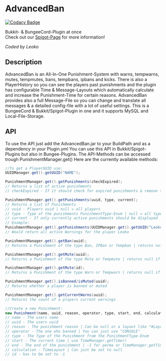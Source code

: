 # AdvancedBan

[![Codacy Badge](https://api.codacy.com/project/badge/Grade/a84ecbeefd4d4eca864152d72adfde9c)](https://www.codacy.com/app/DevLeoko/AdvancedBan?utm_source=github.com&utm_medium=referral&utm_content=DevLeoko/AdvancedBan&utm_campaign=badger)

Bukkit- & BungeeCord-Plugin at once <br>
Check out our [Spigot-Page](https://www.spigotmc.org/resources/advancedban.8695/) for more  information!

_Coded by Leoko_ 

## Description
AdvancedBan is an All-In-One Punishment-System with warns, tempwarns, mutes, tempmutes, bans, tempbans, ipbans and kicks.
There is also a PlayerHistory so you can see the players past punishments and 
the plugin has configurable Time & Message-Layouts which automatically calculate and increase the Punishment-Time for certain reasons.
AdvancedBan provides also a full Message-File so you can change and translate all messages & a detailed config-file with a lot of useful settings.
This is a BungeeCord & Bukkit/Spigot-Plugin in one and it supports MySQL and Local-File-Storage.

## API
To use the API just add the AdvancedBan.jar to your BuildPath and as a dependency in your Plugin.yml
You can use this API in Bukkit/Spigot-Plugins but also in Bungee-Plugins.
The API-Methods can be accessed trough PunishmentManager.get()
Here are the currently available methods:

``` Java
//To get a PlayerUUID use:
UUIDManager.get().getUUID("NAME");

PunishmentManager.get().getPunishments(checkExpired);
// Returns a list of active punishments
// checkExpired - If it should check for expired punishments & remove them | should be on true

PunishmentManager.get().getPunishments(uuid, type, current);
// Returns a list of Punishments
// uuid - Players uuid | null = all players
// type - Type of the punishments PunishmentType-Enum | null = all types
// current - If only currently active punishments should be displayed | true = currently active | false = all
// Example:
PunishmentManager.get().getPunishments(UUIDManager.get().getUUID("Leoko"), PunishmentType.WARNING, true);
// Would return all active Warnings for the player Leoko

PunishmentManager.get().getBan(uuid);
// Returns a Punishment of the type Ban, IPBan or Tempban | returns null if player is not banned

PunishmentManager.get().getMute(uuid);
// Returns a Punishment of the type Mute or Tempmute | returns null if player is not muted

PunishmentManager.get().getMute(id);
// Returns a Punishment of the type Warn or Tempwarn | returns null if there is no warn with that id

PunishmentManager.get().isBanned/isMuted(uuid);
// Returns whether a player is banned or muted

PunishmentManager.get().getCurrentWarns(uuid);
// Returns the count of a players current warnings

//Create a new Punishment:
new Punishment(name, uuid, reason, operator, type, start, end, calculation, id).create();
// name - The users name
// uuid - The users uuid
// reason - The punishment reason | Can be null or a layout like "#LayoutName" or a basic reason "Hacking in FFA"
// operator - The one who banned | You can just use "CONSOLE"
// type - The Type of the Punishment from the PunishmentType-Enum
// start - The current time | use TimeManager.getTime()
// end - The end of the punishment | -1 for perma or TimeManager.getTime() + millisecs for temp
// calculation - TimeLayout | Can just be set to null
// id - has to be set to -1
```
